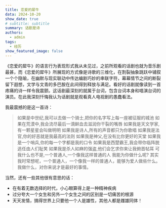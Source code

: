 ```yaml
---
title: 恋爱的犀牛
data: 2024-10-20
show_date: true
# subtitle: subtitle
summary: 话剧是诗
authors:
  - admin
tags:
  - 经历
show_featured_image: false 
---
```

《恋爱的犀牛》的语言行为表现形式我从未见过，之前所观看的话剧也就为音乐剧最甚，而《恋爱的犀牛》所展现的方式像是诗歌的三维化，在割裂抽象跳跃中铺叙一个个隐喻，在幽默与现实联动中传达编剧巧妙的串联字符，幕幕情节之间的断裂留下遐想，文学与文青的多巴胺在此间得到释放与满足。看好的话剧就像读到一首疼痛的诗一样令我震颤。这话剧最深刻的就属于台词，包含台词本身和唱演台词的演员。在此我深刻忏悔我认为话剧就是观看真人电视剧的愚蠢看法。

我最震撼的是这一首诗：

> 如果是中世纪,我可以去做一个骑士,把你的名字写上每一座被征服的城池
> 如果在荒漠中,我会流尽最后一滴鲜血去滋润你干裂的嘴唇
> 如果我是天文学家,有一颗星星会叫做明明
> 如果我是诗人,所有的声音都只为你歌唱
> 如果我是法官,你的好恶就是我最高的法则
> 如果我是神父,在没有比你更好的天堂
> 如果我是一个哨兵,你的每一个字都是我的口令
> 如果我是西楚霸王,我会带你临阵脱逃任由人们耻笑
> 如果我是杀人如麻的强盗,他们会乞求你来让我俯首帖耳
> 可我什么也不是,一个普通人,一个像我这样普通的人
> 我能为你做什么呢?
> 其实我时常想呢，一个普通人，一个像我一样的普通人，能够为爱人做些什么。
> 我做什么，对你来说才是最好的事情。

当然，还有一些其他很有意思的话：

- 在有着无数选择的时代，小心眼算得上是一种精神疾病
- 过分夸大一个女生和另外一个女生之间的区别是一切痛苦的根源
- 天天发情，搞得世界上只要他一个人是雄性，其他人都是雌雄同体！

  